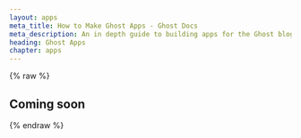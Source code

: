 ```yaml
---
layout: apps
meta_title: How to Make Ghost Apps - Ghost Docs
meta_description: An in depth guide to building apps for the Ghost blogging platform. 
heading: Ghost Apps
chapter: apps
---
```


{% raw %}

## Coming soon

{% endraw %}
